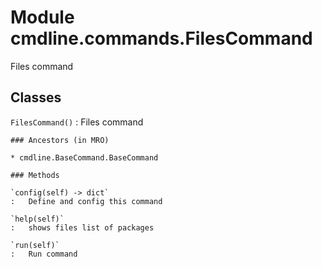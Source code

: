Module cmdline.commands.FilesCommand
====================================
Files command

Classes
-------

`FilesCommand()`
:   Files command

    ### Ancestors (in MRO)

    * cmdline.BaseCommand.BaseCommand

    ### Methods

    `config(self) ‑> dict`
    :   Define and config this command

    `help(self)`
    :   shows files list of packages

    `run(self)`
    :   Run command
